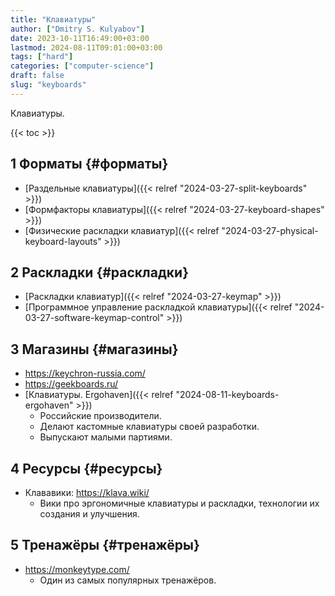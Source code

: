 ```yaml
---
title: "Клавиатуры"
author: ["Dmitry S. Kulyabov"]
date: 2023-10-11T16:49:00+03:00
lastmod: 2024-08-11T09:01:00+03:00
tags: ["hard"]
categories: ["computer-science"]
draft: false
slug: "keyboards"
---
```


Клавиатуры.

<!--more-->

{{< toc >}}


## <span class="section-num">1</span> Форматы {#форматы}

-   [Раздельные клавиатуры]({{< relref "2024-03-27-split-keyboards" >}})
-   [Формфакторы клавиатуры]({{< relref "2024-03-27-keyboard-shapes" >}})
-   [Физические раскладки клавиатур]({{< relref "2024-03-27-physical-keyboard-layouts" >}})


## <span class="section-num">2</span> Раскладки {#раскладки}

-   [Раскладки клавиатур]({{< relref "2024-03-27-keymap" >}})
-   [Программное управление раскладкой клавиатуры]({{< relref "2024-03-27-software-keymap-control" >}})


## <span class="section-num">3</span> Магазины {#магазины}

-   <https://keychron-russia.com/>
-   <https://geekboards.ru/>
-   [Клавиатуры. Ergohaven]({{< relref "2024-08-11-keyboards-ergohaven" >}})
    -   Российские производители.
    -   Делают кастомные клавиатуры своей разработки.
    -   Выпускают малыми партиями.


## <span class="section-num">4</span> Ресурсы {#ресурсы}

-   Клававики: <https://klava.wiki/>
    -   Вики про эргономичные клавиатуры и раскладки, технологии их создания и улучшения.


## <span class="section-num">5</span> Тренажёры {#тренажёры}

-   <https://monkeytype.com/>
    -   Один из самых популярных тренажёров.
